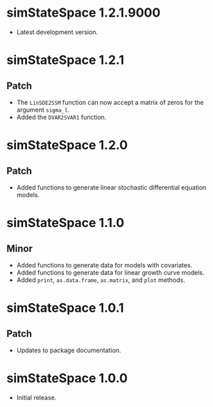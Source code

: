 # simStateSpace 1.2.1.9000

* Latest development version.

# simStateSpace 1.2.1

## Patch

* The `LinSDE2SSM` function can now accept a matrix of zeros for the argument `sigma_l`.
* Added the `DVAR2SVAR1` function.

# simStateSpace 1.2.0

## Patch

* Added functions to generate linear stochastic differential equation models.

# simStateSpace 1.1.0

## Minor

* Added functions to generate data for models with covariates.
* Added functions to generate data for linear growth curve models.
* Added `print`, `as.data.frame`, `as.matrix`, and `plot` methods.

# simStateSpace 1.0.1

## Patch

* Updates to package documentation.

# simStateSpace 1.0.0

* Initial release.
